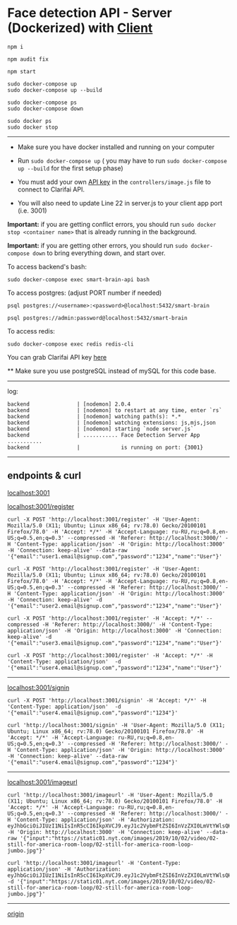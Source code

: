 # Face detection API - Server (Dockerized) with [Client](https://github.com/tom2kota/face-detection-client)


```
npm i

npm audit fix

npm start
```

```
sudo docker-compose up
sudo docker-compose up --build

sudo docker-compose ps
sudo docker-compose down

sudo docker ps
sudo docker stop
```

 --------------------

 
- Make sure you have docker installed and running on your computer

- Run `sudo docker-compose up` ( you may have to run `sudo docker-compose up --build` for the first setup phase)

- You must add your own [API key](https://portal.clarifai.com/apps/) in the `controllers/image.js` file to connect to Clarifai API.

- You will also need to update Line 22 in server.js to your client app port (i.e. 3001)


**Important:** if you are getting conflict errors, you should run `sudo docker stop <container name>` 
that is already running in the background.

**Important:** if you are getting other errors, you should run `sudo docker-compose down` to bring everything down, and start over.

To access backend's bash:
```
sudo docker-compose exec smart-brain-api bash
```

To access postgres: (adjust PORT number if needed)
```
psql postgres://<username>:<password>@localhost:5432/smart-brain
```


``` 
psql postgres://admin:password@localhost:5432/smart-brain
```

To access redis:
```
sudo docker-compose exec redis redis-cli
```

You can grab Clarifai API key [here](https://www.clarifai.com/)


** Make sure you use postgreSQL instead of mySQL for this code base.


-------------

log:
```  
backend               | [nodemon] 2.0.4
backend               | [nodemon] to restart at any time, enter `rs`
backend               | [nodemon] watching path(s): *.*
backend               | [nodemon] watching extensions: js,mjs,json
backend               | [nodemon] starting `node server.js`
backend               | ........... Face Detection Server App ...........  
backend               |             is running on port: {3001}

```

---------------


## endpoints & curl


[localhost:3001](http://localhost:3001/)


[localhost:3001/register](http://localhost:3001/register)


```
curl -X POST 'http://localhost:3001/register' -H 'User-Agent: Mozilla/5.0 (X11; Ubuntu; Linux x86_64; rv:78.0) Gecko/20100101 Firefox/78.0' -H 'Accept: */*' -H 'Accept-Language: ru-RU,ru;q=0.8,en-US;q=0.5,en;q=0.3' --compressed -H 'Referer: http://localhost:3000/' -H 'Content-Type: application/json' -H 'Origin: http://localhost:3000' -H 'Connection: keep-alive' --data-raw '{"email":"user1.email@signup.com","password":"1234","name":"User"}'

```

```
curl -X POST 'http://localhost:3001/register' -H 'User-Agent: Mozilla/5.0 (X11; Ubuntu; Linux x86_64; rv:78.0) Gecko/20100101 Firefox/78.0' -H 'Accept: */*' -H 'Accept-Language: ru-RU,ru;q=0.8,en-US;q=0.5,en;q=0.3' --compressed -H 'Referer: http://localhost:3000/' -H 'Content-Type: application/json' -H 'Origin: http://localhost:3000' -H 'Connection: keep-alive' -d '{"email":"user2.email@signup.com","password":"1234","name":"User"}'
```


``` 
curl -X POST 'http://localhost:3001/register' -H 'Accept: */*' --compressed -H 'Referer: http://localhost:3000/' -H 'Content-Type: application/json' -H 'Origin: http://localhost:3000' -H 'Connection: keep-alive' -d '{"email":"user3.email@signup.com","password":"1234","name":"User"}'
```


``` 
curl -X POST 'http://localhost:3001/register' -H 'Accept: */*' -H 'Content-Type: application/json'  -d '{"email":"user4.email@signup.com","password":"1234","name":"User"}'
```


--------


[localhost:3001/signin](http://localhost:3001/signin)

``` 
curl -X POST 'http://localhost:3001/signin' -H 'Accept: */*' -H 'Content-Type: application/json'  -d '{"email":"user4.email@signup.com","password":"1234"}'
```


```
curl 'http://localhost:3001/signin' -H 'User-Agent: Mozilla/5.0 (X11; Ubuntu; Linux x86_64; rv:78.0) Gecko/20100101 Firefox/78.0' -H 'Accept: */*' -H 'Accept-Language: ru-RU,ru;q=0.8,en-US;q=0.5,en;q=0.3' --compressed -H 'Referer: http://localhost:3000/' -H 'Content-Type: application/json' -H 'Origin: http://localhost:3000' -H 'Connection: keep-alive' --data-raw '{"email":"user4.email@signup.com","password":"1234"}'
```


---------

[localhost:3001/imageurl](http://localhost:3001/imageurl)
```
curl 'http://localhost:3001/imageurl' -H 'User-Agent: Mozilla/5.0 (X11; Ubuntu; Linux x86_64; rv:78.0) Gecko/20100101 Firefox/78.0' -H 'Accept: */*' -H 'Accept-Language: ru-RU,ru;q=0.8,en-US;q=0.5,en;q=0.3' --compressed -H 'Referer: http://localhost:3000/' -H 'Content-Type: application/json' -H 'Authorization: eyJhbGciOiJIUzI1NiIsInR5cCI6IkpXVCJ9.eyJ1c2VybmFtZSI6InVzZXI0LmVtYWlsQHNpZ251cC5jb20iLCJpYXQiOjE1OTQzMjY4ODQsImV4cCI6MTU5NDQ5OTY4NH0.KCFPmbGqNA1ac2lHJKwz62igZhZwTiEjOEeTuHmgcGA' -H 'Origin: http://localhost:3000' -H 'Connection: keep-alive' --data-raw '{"input":"https://static01.nyt.com/images/2019/10/02/video/02-still-for-america-room-loop/02-still-for-america-room-loop-jumbo.jpg"}'
```

```
curl 'http://localhost:3001/imageurl' -H 'Content-Type: application/json' -H 'Authorization: eyJhbGciOiJIUzI1NiIsInR5cCI6IkpXVCJ9.eyJ1c2VybmFtZSI6InVzZXI0LmVtYWlsQHNpZ251cC5jb20iLCJpYXQiOjE1OTQzMjY4ODQsImV4cCI6MTU5NDQ5OTY4NH0.KCFPmbGqNA1ac2lHJKwz62igZhZwTiEjOEeTuHmgcGA' -d '{"input":"https://static01.nyt.com/images/2019/10/02/video/02-still-for-america-room-loop/02-still-for-america-room-loop-jumbo.jpg"}'
```


-------------------


[origin](https://github.com/aneagoie/smart-brain-boost-api-dockerized)